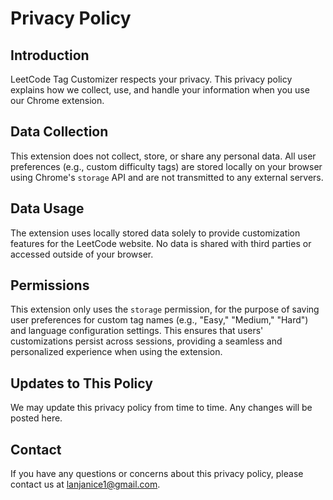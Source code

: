 # Privacy Policy

## Introduction

LeetCode Tag Customizer respects your privacy. This privacy policy explains how we collect, use, and handle your information when you use our Chrome extension.

## Data Collection

This extension does not collect, store, or share any personal data. All user preferences (e.g., custom difficulty tags) are stored locally on your browser using Chrome's `storage` API and are not transmitted to any external servers.

## Data Usage

The extension uses locally stored data solely to provide customization features for the LeetCode website. No data is shared with third parties or accessed outside of your browser.

## Permissions

This extension only uses the `storage` permission, for the purpose of saving user preferences for custom tag names (e.g., "Easy," "Medium," "Hard") and language configuration settings. This ensures that users' customizations persist across sessions, providing a seamless and personalized experience when using the extension.

## Updates to This Policy

We may update this privacy policy from time to time. Any changes will be posted here.

## Contact

If you have any questions or concerns about this privacy policy, please contact us at <lanjanice1@gmail.com>.
